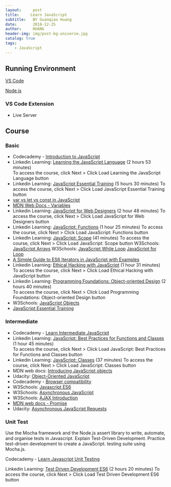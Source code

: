 ```yaml
---
layout:     post
title:     Learn JavaScript
subtitle:   BY Guanqiao Huang
date:       2018-12-25
author:     HUANG
header-img: img/post-bg-universe.jpg
catalog: true
tags:
    - JavaScript
---
```

## Running Environment
[VS Code](https://code.visualstudio.com/)

[Node.js](https://nodejs.org/) 

### VS Code Extension
- Live Server

## Course
### Basic
- Codecademy - [Introduction to JavaScript](https://www.codecademy.com/courses/introduction-to-javascript/lessons/introduction-to-javascript/exercises/intro)
- Linkedin Learning: [Learning the JavaScript Language](https://www.linkedin.com/learning/learning-the-javascript-language-2/learn-the-language-of-the-internet?u=100575394) (2 hours 53 minutes)  
To access the course, click Next > Click Load Learning the JavaScript Language button
- Linkedin Learning: [JavaScript Essential Training](https://www.linkedin.com/learning/javascript-essential-training/javascript-the-soil-from-which-the-modern-web-grows?autoAdvance=true&autoSkip=false&autoplay=true&resume=true&u=100575394) (5 hours 30  minutes)
To access the course, click Next > Click Load JavaScript Essential Training button
- [var vs let vs const in JavaScript](https://ui.dev/var-let-const/)
- [MDN Web Docs - Variables](https://developer.mozilla.org/en-US/docs/Learn/JavaScript/First_steps/Variables)
- Linkedin Learning: [JavaScript for Web Designers](https://www.linkedin.com/learning/javascript-for-web-designers-3/web-designers-need-javascript?autoAdvance=true&autoSkip=false&autoplay=true&resume=true&u=100575394) (2 hour 48 minutes) 
To access the course, click Next > Click Load JavaScript for Web Designers button
- Linkedin Learning: [JavaScript: Functions](https://www.linkedin.com/learning/javascript-functions/welcome?u=100575394) (1 hour 25 minutes) 
To access the course, click Next > Click Load JavaScript: Functions button 
- LinkedIn Learning: [JavaScript: Scope](https://www.linkedin.com/learning/javascript-scope/learn-how-to-properly-scope-your-variables?autoAdvance=true&autoSkip=false&autoplay=true&resume=true&u=100575394) (41 minutes) 
To access the course, click Next > Click Load JavaScript: Scope button
W3Schools: [JavaScript Arrays](https://www.w3schools.com/js/js_arrays.asp)
W3Schools: 
[JavaScript While Loop](https://www.w3schools.com/js/js_loop_while.asp)
[JavaScript for Loop](http://w3schools.com/js/js_loop_for.asp)
- [A Simple Guide to ES6 Iterators in JavaScript with Examples](https://codeburst.io/a-simple-guide-to-es6-iterators-in-javascript-with-examples-189d052c3d8e)
- Linkedin Learning: [Ethical Hacking with JavaScript](https://www.linkedin.com/learning/ethical-hacking-introduction-to-ethical-hacking/locking-down-the-organization-10055141?autoAdvance=true&autoSkip=false&autoplay=true&resume=true&u=100575394) (1 hour 31 minutes) 
To access the course, click Next > Click Load Ethical Hacking with JavaScript button
- Linkedin Learning: [Programming Foundations: Object-oriented Design](https://www.linkedin.com/learning/programming-foundations-object-oriented-design-3/learn-object-oriented-design-principles?autoAdvance=true&autoSkip=false&autoplay=true&resume=true&u=100575394) (2 hours 40 minutes)  
To access the course, click Next > Click Load Programming Foundations: Object-oriented Design button
- W3Schools: [JavaScript Objects](https://www.w3schools.com/js/js_object_definition.asp)
- [JavaScript Essential Training](https://www.linkedin.com/learning/javascript-essential-training/navigating-the-js-landscape?autoAdvance=true&autoSkip=false&autoplay=true&resume=false&u=100575394)

### Intermediate
- Codecademy - [Learn Intermediate JavaScript](https://www.codecademy.com/learn/learn-intermediate-javascript)
- Linkedin Learning: [JavaScript: Best Practices for Functions and Classes](https://www.linkedin.com/learning/javascript-best-practices-for-functions-and-classes/creating-well-structured-modular-javascript?autoAdvance=true&autoSkip=false&autoplay=true&resume=true&u=100575394) (1 hour 45 minutes)  
To access the course, click Next > Click Load JavaScript: Best Practices for Functions and Classes button
- Linkedin Learning: [JavaScript: Classes](https://www.linkedin.com/learning/javascript-classes-2018/javascript-classes-demystified?autoAdvance=true&autoSkip=false&autoplay=true&resume=true&u=100575394) (37 minutes)
To access the course, click Next > Click Load JavaScript: Classes button
- MDN web docs: [Introducing JavaScript objects](https://developer.mozilla.org/en-US/docs/Learn/JavaScript/Objects)
- Udacity: [Object-Oriented JavaScript](https://www.udacity.com/course/object-oriented-javascript--ud711)
- Codecademy - [Browser compatibility](https://www.codecademy.com/courses/learn-build-tools/lessons/browser-compatibility-and-transpilation/)
- W3Schools: [Javascript ES6](https://www.w3schools.com/js/js_es6.asp)
- W3Schools: [Asynchronous JavaScript](https://www.w3schools.com/js/js_asynchronous.asp)
- W3Schools: [AJAX Introduction](https://www.w3schools.com/js/js_ajax_intro.asp) 
- [MDN web docs - Promise](https://developer.mozilla.org/en-US/docs/Web/JavaScript/Reference/Global_Objects/Promise)
- Udacity: [Asynchronous JavaScript Requests](https://www.udacity.com/course/asynchronous-javascript-requests--ud109)

### Unit Test
Use the Mocha framework and the Node.js assert library to write, automate, and organise tests in Javascript.
Explain Test-Driven Development.
Practice test-driven development to create a JavaScript. testing suite using Mocha.js.

Codecademy - [Learn Javascript Unit Testing](https://www.codecademy.com/courses/learn-javascript-unit-testing/)

Linkedin Learning: [Test Driven Development ES6](https://www.linkedin.com/learning/javascript-test-driven-development-es6/intro-video?autoAdvance=true&autoSkip=false&autoplay=true&resume=true&u=100575394) (2 hours 20 minutes) 
To access the course, click Next > Click Load Test Driven Development ES6 button



